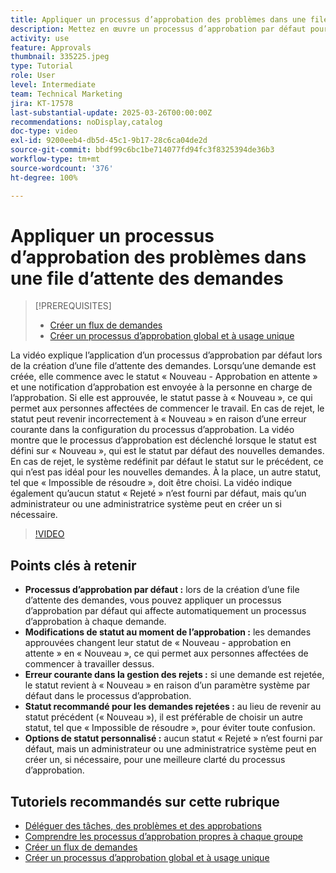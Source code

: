 ```yaml
---
title: Appliquer un processus d’approbation des problèmes dans une file d’attente des demandes
description: Mettez en œuvre un processus d’approbation par défaut pour rationaliser les workflows des demandes, en veillant à ce que les demandes approuvées passent de manière appropriée au statut « Nouveau ». Dissipez la confusion concernant les demandes rejetées en sélectionnant un changement de statut sur « Impossible de résoudre ».
activity: use
feature: Approvals
thumbnail: 335225.jpeg
type: Tutorial
role: User
level: Intermediate
team: Technical Marketing
jira: KT-17578
last-substantial-update: 2025-03-26T00:00:00Z
recommendations: noDisplay,catalog
doc-type: video
exl-id: 9200eeb4-db5d-45c1-9b17-28c6ca04de2d
source-git-commit: bbdf99c6bc1be714077fd94fc3f8325394de36b3
workflow-type: tm+mt
source-wordcount: '376'
ht-degree: 100%

---
```


# Appliquer un processus d’approbation des problèmes dans une file d’attente des demandes

>[!PREREQUISITES]
>
>* [Créer un flux de demandes](https://experienceleague.adobe.com/fr/docs/workfront-learn/tutorials-workfront/manage-work/request-queues/create-a-request-flow)
>* [Créer un processus d’approbation global et à usage unique](https://experienceleague.adobe.com/fr/docs/workfront-learn/tutorials-workfront/manage-work/approval-processes-and-milestone-paths/create-a-single-use-approval-process)


La vidéo explique l’application d’un processus d’approbation par défaut lors de la création d’une file d’attente des demandes. Lorsqu’une demande est créée, elle commence avec le statut « Nouveau - Approbation en attente » et une notification d’approbation est envoyée à la personne en charge de l’approbation. Si elle est approuvée, le statut passe à « Nouveau », ce qui permet aux personnes affectées de commencer le travail. En cas de rejet, le statut peut revenir incorrectement à « Nouveau » en raison d’une erreur courante dans la configuration du processus d’approbation. 
La vidéo montre que le processus d’approbation est déclenché lorsque le statut est défini sur « Nouveau », qui est le statut par défaut des nouvelles demandes. En cas de rejet, le système redéfinit par défaut le statut sur le précédent, ce qui n’est pas idéal pour les nouvelles demandes. À la place, un autre statut, tel que « Impossible de résoudre », doit être choisi. La vidéo indique également qu’aucun statut « Rejeté » n’est fourni par défaut, mais qu’un administrateur ou une administratrice système peut en créer un si nécessaire.

>[!VIDEO](https://video.tv.adobe.com/v/3455026/?quality=12&learn=on&enablevpops=1&captions=fre_fr)

## Points clés à retenir

* **Processus d’approbation par défaut :** lors de la création d’une file d’attente des demandes, vous pouvez appliquer un processus d’approbation par défaut qui affecte automatiquement un processus d’approbation à chaque demande.
* **Modifications de statut au moment de l’approbation :** les demandes approuvées changent leur statut de « Nouveau - approbation en attente » en « Nouveau », ce qui permet aux personnes affectées de commencer à travailler dessus.
* **Erreur courante dans la gestion des rejets :** si une demande est rejetée, le statut revient à « Nouveau » en raison d’un paramètre système par défaut dans le processus d’approbation.
* **Statut recommandé pour les demandes rejetées :** au lieu de revenir au statut précédent (« Nouveau »), il est préférable de choisir un autre statut, tel que « Impossible de résoudre », pour éviter toute confusion.
* **Options de statut personnalisé :** aucun statut « Rejeté » n’est fourni par défaut, mais un administrateur ou une administratrice système peut en créer un, si nécessaire, pour une meilleure clarté du processus d’approbation.


## Tutoriels recommandés sur cette rubrique

* [Déléguer des tâches, des problèmes et des approbations](/help/manage-work/approval-processes-and-milestone-paths/delegate-approvals.md)
* [Comprendre les processus d’approbation propres à chaque groupe](/help/administration-and-setup/approval-processes-and-milestone-paths/group-specific-approval-processes.md)
* [Créer un flux de demandes](/help/manage-work/request-queues/create-a-request-flow.md)
* [Créer un processus d’approbation global et à usage unique](https://experienceleague.adobe.com/fr/docs/workfront-learn/tutorials-workfront/manage-work/approval-processes-and-milestone-paths/create-a-single-use-approval-process)
